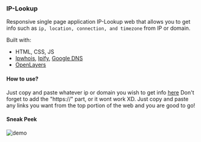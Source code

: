 ### IP-Lookup
Responsive single page application IP-Lookup web that allows you to get info such as `ip, location, connection, and timezone` from IP or domain.

Built with:
<ul>
    <li> HTML, CSS, JS
    <li> <a href="https://ipwhois.io/">Ipwhois</a>, <a href="https://www.ipify.org/">Ipify</a>, <a href="https://dns.google/">Google DNS</a>
    <li> <a href="https://openlayers.org/">OpenLayers</a>
</ul>

#### How to use?
Just copy and paste whatever ip or domain you wish to get info <a href="https://albtony.github.io/IP-Lookup/">here</a>
Don't forget to add the "https://" part, or it wont work XD. Just copy and paste any links you want from the top portion of the web and you are good to go!

#### Sneak Peek
![demo](https://user-images.githubusercontent.com/78489357/193197225-3552c72e-95ef-4e5f-90cb-ea479155b80d.png)
